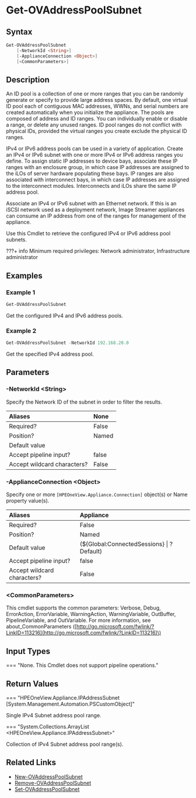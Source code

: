 ﻿---
description: Retrieve address pool subnet information.
---

# Get-OVAddressPoolSubnet

## Syntax

```powershell
Get-OVAddressPoolSubnet
    [-NetworkId <String>]
    [-ApplianceConnection <Object>]
    [<CommonParameters>]
```

## Description

An ID pool is a collection of one or more ranges that you can be randomly generate or specify to provide large address spaces. By default, one virtual ID pool each of contiguous MAC addresses, WWNs, and serial numbers are created automatically when you initialize the appliance. The pools are composed of address and ID ranges. You can individually enable or disable a range, or delete any unused ranges. ID pool ranges do not conflict with physical IDs, provided the virtual ranges you create exclude the physical ID ranges.

IPv4 or IPv6 address pools can be used in a variety of application.  Create an IPv4 or IPv6 subnet with one or more IPv4 or IPv6 address ranges you define. To assign static IP addresses to device bays, associate these IP ranges with an enclosure group, in which case IP addresses are assigned to the iLOs of server hardware populating these bays. IP ranges are also associated with interconnect bays, in which case IP addresses are assigned to the interconnect modules. Interconnects and iLOs share the same IP address pool.

Associate an IPv4 or IPv6 subnet with an Ethernet network. If this is an iSCSI network used as a deployment network, Image Streamer appliances can consume an IP address from one of the ranges for management of the appliance.

Use this Cmdlet to retrieve the configured IPv4 or IPv6 address pool subnets.

???+ info
    Minimum required privileges: Network administrator, Infrastructure administrator
    

## Examples

###  Example 1 

```powershell
Get-OVAddressPoolSubnet
```

Get the configured IPv4 and IPv6 address pools.

###  Example 2 

```powershell
Get-OVAddressPoolSubnet -NetworkId 192.168.20.0
```

Get the specified IPv4 address pool.

## Parameters

### -NetworkId &lt;String&gt;

Specify the Network ID of the subnet in order to filter the results.

| Aliases | None |
| :--- | :--- |
| Required? | False |
| Position? | Named |
| Default value |  |
| Accept pipeline input? | false |
| Accept wildcard characters? | False |

### -ApplianceConnection &lt;Object&gt;

Specify one or more `[HPEOneView.Appliance.Connection]` object(s) or Name property value(s).

| Aliases | Appliance |
| :--- | :--- |
| Required? | False |
| Position? | Named |
| Default value | (${Global:ConnectedSessions} &vert; ? Default) |
| Accept pipeline input? | false |
| Accept wildcard characters? | False |

### &lt;CommonParameters&gt;

This cmdlet supports the common parameters: Verbose, Debug, ErrorAction, ErrorVariable, WarningAction, WarningVariable, OutBuffer, PipelineVariable, and OutVariable. For more information, see about\_CommonParameters \([http://go.microsoft.com/fwlink/?LinkID=113216](http://go.microsoft.com/fwlink/?LinkID=113216)\)

## Input Types

=== "None.  This Cmdlet does not support pipeline operations."
 

 

## Return Values

=== "HPEOneView.Appliance.IPAddressSubnet [System.Management.Automation.PSCustomObject]"
 
Single IPv4 Subnet address pool range.
 

=== "System.Collections.ArrayList <HPEOneView.Appliance.IPAddressSubnet>"
 
Collection of IPv4 Subnet address pool range(s).
 

## Related Links

* [New-OVAddressPoolSubnet](new-ovaddresspoolsubnet.md)
* [Remove-OVAddressPoolSubnet](remove-ovaddresspoolsubnet.md)
* [Set-OVAddressPoolSubnet](set-ovaddresspoolsubnet.md)
